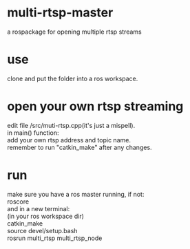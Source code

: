 # multi-rtsp-master
a rospackage for opening multiple rtsp streams

# use
clone and put the folder into a ros workspace.


# open your own rtsp streaming
edit file /src/muti-rtsp.cpp(it's just a mispell).<br/>
in main() function:<br/>
add your own rtsp address and topic name.<br/>
remember to run "catkin_make" after any changes.<br/>

# run
make sure you have a ros master running, if not:<br/>
roscore<br/>
and in a new terminal:<br/>
(in your ros workspace dir)<br/>
catkin_make<br/>
source devel/setup.bash<br/>
rosrun multi_rtsp multi_rtsp_node

